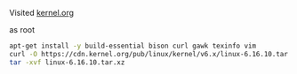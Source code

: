 Visited [kernel.org](https://kernel.org/)

as root
```sh
apt-get install -y build-essential bison curl gawk texinfo vim
curl -O https://cdn.kernel.org/pub/linux/kernel/v6.x/linux-6.16.10.tar.xz
tar -xvf linux-6.16.10.tar.xz
```
